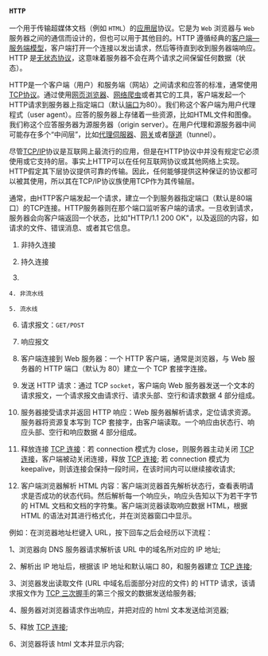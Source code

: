 ### `HTTP`

一个用于传输超媒体文档（例如 `HTML`）的[应用层](https://zh.wikipedia.org/wiki/%E5%BA%94%E7%94%A8%E5%B1%82)协议。它是为 `Web` 浏览器与 `Web`服务器之间的通信而设计的，但也可以用于其他目的。HTTP 遵循经典的[客户端—服务端模型](https://zh.wikipedia.org/wiki/%E4%B8%BB%E5%BE%9E%E5%BC%8F%E6%9E%B6%E6%A7%8B)，客户端打开一个连接以发出请求，然后等待直到收到服务器端响应。HTTP 是[无状态协议](http://zh.wikipedia.org/wiki/%E6%97%A0%E7%8A%B6%E6%80%81%E5%8D%8F%E8%AE%AE)，这意味着服务器不会在两个请求之间保留任何数据（状态）。

HTTP是一个客户端（用户）和服务端（网站）之间请求和应答的标准，通常使用[TCP协议](https://zh.wikipedia.org/wiki/%E4%BC%A0%E8%BE%93%E6%8E%A7%E5%88%B6%E5%8D%8F%E8%AE%AE)。通过使用[网页浏览器](https://zh.wikipedia.org/wiki/%E7%B6%B2%E9%A0%81%E7%80%8F%E8%A6%BD%E5%99%A8)、[网络爬虫](https://zh.wikipedia.org/wiki/%E7%BD%91%E7%BB%9C%E7%88%AC%E8%99%AB)或者其它的工具，客户端发起一个HTTP请求到服务器上指定端口（默认[端口](https://zh.wikipedia.org/wiki/%E9%80%9A%E8%A8%8A%E5%9F%A0)为80）。我们称这个客户端为用户代理程式（user agent）。应答的服务器上存储着一些资源，比如HTML文件和图像。我们称这个应答服务器为源服务器（origin server）。在用户代理和源服务器中间可能存在多个“中间层”，比如[代理伺服器](https://zh.wikipedia.org/wiki/%E4%BB%A3%E7%90%86%E4%BC%BA%E6%9C%8D%E5%99%A8)、[网关](https://zh.wikipedia.org/wiki/%E7%BD%91%E5%85%B3)或者[隧道](https://zh.wikipedia.org/wiki/%E9%9A%A7%E9%81%93)（tunnel）。

尽管[TCP/IP](https://zh.wikipedia.org/wiki/TCP/IP)协议是互联网上最流行的应用，但是在HTTP协议中并没有规定它必须使用或它支持的层。事实上HTTP可以在任何互联网协议或其他网络上实现。HTTP假定其下层协议提供可靠的传输。因此，任何能够提供这种保证的协议都可以被其使用，所以其在TCP/IP协议族使用TCP作为其传输层。

通常，由HTTP客户端发起一个请求，建立一个到服务器指定端口（默认是80端口）的TCP连接。HTTP服务器则在那个端口监听客户端的请求。一旦收到请求，服务器会向客户端返回一个状态，比如"HTTP/1.1 200 OK"，以及返回的内容，如请求的文件、错误消息、或者其它信息。

1. 非持久连接

2. 持久连接

3. 

    4. 非流水线

    5. 流水线

6. 请求报文：`GET/POST`

7. 响应报文

8. 客户端连接到 Web 服务器：一个 HTTP 客户端，通常是浏览器，与 Web 服务器的 HTTP 端口（默认为 80）建立一个 TCP 套接字连接。

9. 发送 HTTP 请求：通过 TCP `socket`，客户端向 Web 服务器发送一个文本的请求报文，一个请求报文由请求行、请求头部、空行和请求数据 4 部分组成。

10. 服务器接受请求并返回 HTTP 响应：Web 服务器解析请求，定位请求资源。服务器将资源复本写到 TCP 套接字，由客户端读取。一个响应由状态行、响应头部、空行和响应数据 4 部分组成。

11. 释放连接 [TCP 连接](http://www.jianshu.com/p/ef892323e68f)：若 connection 模式为 close，则服务器主动关闭 [TCP 连接](http://www.jianshu.com/p/ef892323e68f)，客户端被动关闭连接，释放 [TCP 连接](http://www.jianshu.com/p/ef892323e68f); 若 connection 模式为 keepalive，则该连接会保持一段时间，在该时间内可以继续接收请求;

12. 客户端浏览器解析 HTML 内容：客户端浏览器首先解析状态行，查看表明请求是否成功的状态代码。然后解析每一个响应头，响应头告知以下为若干字节的 HTML 文档和文档的字符集。客户端浏览器读取响应数据 HTML，根据 HTML 的语法对其进行格式化，并在浏览器窗口中显示。

例如：在浏览器地址栏键入 URL，按下回车之后会经历以下流程：

1、浏览器向 DNS 服务器请求解析该 URL 中的域名所对应的 IP 地址;

2、解析出 IP 地址后，根据该 IP 地址和默认端口 80，和服务器建立 [TCP 连接](http://www.jianshu.com/p/ef892323e68f);

3、浏览器发出读取文件 (URL 中域名后面部分对应的文件) 的 HTTP 请求，该请求报文作为 [TCP 三次握手](http://www.jianshu.com/p/ef892323e68f)的第三个报文的数据发送给服务器;

4、服务器对浏览器请求作出响应，并把对应的 html 文本发送给浏览器;

5、释放 [TCP 连接](http://www.jianshu.com/p/ef892323e68f);

6、浏览器将该 html 文本并显示内容;

